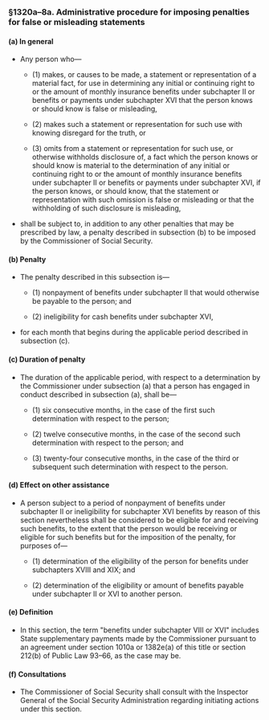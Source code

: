 ### §1320a–8a. Administrative procedure for imposing penalties for false or misleading statements
#### (a) In general
* Any person who—

  * (1) makes, or causes to be made, a statement or representation of a material fact, for use in determining any initial or continuing right to or the amount of monthly insurance benefits under subchapter II or benefits or payments under subchapter XVI that the person knows or should know is false or misleading,

  * (2) makes such a statement or representation for such use with knowing disregard for the truth, or

  * (3) omits from a statement or representation for such use, or otherwise withholds disclosure of, a fact which the person knows or should know is material to the determination of any initial or continuing right to or the amount of monthly insurance benefits under subchapter II or benefits or payments under subchapter XVI, if the person knows, or should know, that the statement or representation with such omission is false or misleading or that the withholding of such disclosure is misleading,


* shall be subject to, in addition to any other penalties that may be prescribed by law, a penalty described in subsection (b) to be imposed by the Commissioner of Social Security.

#### (b) Penalty
* The penalty described in this subsection is—

  * (1) nonpayment of benefits under subchapter II that would otherwise be payable to the person; and

  * (2) ineligibility for cash benefits under subchapter XVI,


* for each month that begins during the applicable period described in subsection (c).

#### (c) Duration of penalty
* The duration of the applicable period, with respect to a determination by the Commissioner under subsection (a) that a person has engaged in conduct described in subsection (a), shall be—

  * (1) six consecutive months, in the case of the first such determination with respect to the person;

  * (2) twelve consecutive months, in the case of the second such determination with respect to the person; and

  * (3) twenty-four consecutive months, in the case of the third or subsequent such determination with respect to the person.

#### (d) Effect on other assistance
* A person subject to a period of nonpayment of benefits under subchapter II or ineligibility for subchapter XVI benefits by reason of this section nevertheless shall be considered to be eligible for and receiving such benefits, to the extent that the person would be receiving or eligible for such benefits but for the imposition of the penalty, for purposes of—

  * (1) determination of the eligibility of the person for benefits under subchapters XVIII and XIX; and

  * (2) determination of the eligibility or amount of benefits payable under subchapter II or XVI to another person.

#### (e) Definition
* In this section, the term "benefits under subchapter VIII or XVI" includes State supplementary payments made by the Commissioner pursuant to an agreement under section 1010a or 1382e(a) of this title or section 212(b) of Public Law 93–66, as the case may be.

#### (f) Consultations
* The Commissioner of Social Security shall consult with the Inspector General of the Social Security Administration regarding initiating actions under this section.